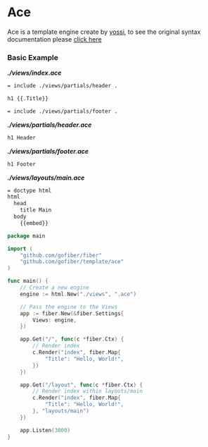 # Ace

Ace is a template engine create by [yossi](https://github.com/yosssi/ace), to see the original syntax documentation please [click here](https://github.com/yosssi/ace/blob/master/documentation/syntax.md)

### Basic Example

_**./views/index.ace**_
```html
= include ./views/partials/header .

h1 {{.Title}}

= include ./views/partials/footer .
```
_**./views/partials/header.ace**_
```html
h1 Header
```
_**./views/partials/footer.ace**_
```html
h1 Footer
```
_**./views/layouts/main.ace**_
```html
= doctype html
html
  head
    title Main
  body
    {{embed}}
```

```go
package main

import (
	"github.com/gofiber/fiber"
	"github.com/gofiber/template/ace"
)

func main() {
	// Create a new engine
	engine := html.New("./views", ".ace")

	// Pass the engine to the Views
	app := fiber.New(&fiber.Settings{
		Views: engine,
	})

	app.Get("/", func(c *fiber.Ctx) {
		// Render index
		c.Render("index", fiber.Map{
			"Title": "Hello, World!",
		})
	})

	app.Get("/layout", func(c *fiber.Ctx) {
		// Render index within layouts/main
		c.Render("index", fiber.Map{
			"Title": "Hello, World!",
		}, "layouts/main")
	})

	app.Listen(3000)
}

```
